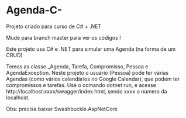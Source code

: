 # Agenda-C-
Projeto criado para curso de C# + .NET 

Mude para branch master para ver os códigos !

Este projeto usa C# e .NET para simular uma Agenda (na forma de um CRUD)

Temos as classe _Agenda, Tarefa, Compromisso, Pessoa e AgendaException. Neste projeto o usuário (Pessoa) pode ter várias Agendas (como vários calendários no Google Calendar), que podem ter compromissos e tarefas.
Use o comando dotnet run, e acesse http://localhost:xxxx/swagger/index.html, sendo xxxx o número da localhost.

Obs: precisa baixar Swashbuckle.AspNetCore
